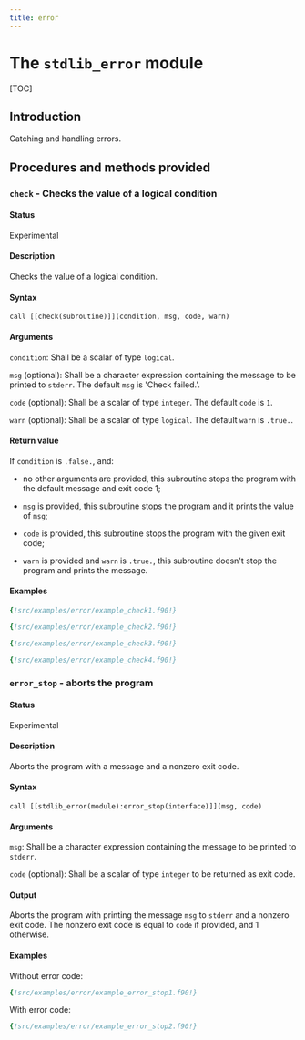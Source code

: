 ```yaml
---
title: error
---
```


# The `stdlib_error` module

[TOC]

## Introduction

Catching and handling errors.

## Procedures and methods provided


### `check` - Checks the value of a logical condition

#### Status

Experimental

#### Description

Checks the value of a logical condition.

#### Syntax

`call [[check(subroutine)]](condition, msg, code, warn)`


#### Arguments

`condition`: Shall be a scalar of type `logical`.

`msg` (optional): Shall be a character expression containing the message to be printed to `stderr`. The default `msg` is 'Check failed.'.

`code` (optional): Shall be a scalar of type `integer`. The default `code` is `1`.

`warn` (optional): Shall be a scalar of type `logical`. The default `warn` is `.true.`.

#### Return value

If `condition` is `.false.`, and:

 * no other arguments are provided, this subroutine stops the program with the default message and exit code 1;

 * `msg` is provided, this subroutine stops the program and it prints the value of `msg`;

 * `code` is provided, this subroutine stops the program with the given exit code;

 * `warn` is provided and `warn` is `.true.`, this subroutine doesn't stop the program and prints the message.

#### Examples

```fortran
{!src/examples/error/example_check1.f90!}
```
```fortran
{!src/examples/error/example_check2.f90!}
```
```fortran
{!src/examples/error/example_check3.f90!}
```
```fortran
{!src/examples/error/example_check4.f90!}
```

### `error_stop` - aborts the program

#### Status

Experimental

#### Description

Aborts the program with a message and a nonzero exit code.

#### Syntax

`call [[stdlib_error(module):error_stop(interface)]](msg, code)`

#### Arguments

`msg`: Shall be a character expression containing the message to be printed to `stderr`.

`code` (optional): Shall be a scalar of type `integer` to be returned as exit code.

#### Output

Aborts the program with printing the message `msg` to `stderr` and a nonzero exit code. The nonzero exit code is equal to `code` if provided, and 1 otherwise.

#### Examples

Without error code:

```fortran
{!src/examples/error/example_error_stop1.f90!}
```

With error code:

```fortran
{!src/examples/error/example_error_stop2.f90!}
```
